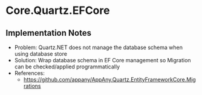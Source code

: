 ﻿# Core.Quartz.EFCore

## Implementation Notes

- Problem: Quartz.NET does not manage the database schema when using database store
- Solution: Wrap database schema in EF Core management so Migration can be checked/applied programmatically
- References:
  - <https://github.com/appany/AppAny.Quartz.EntityFrameworkCore.Migrations>
